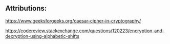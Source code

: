 


## Attributions:

https://www.geeksforgeeks.org/caesar-cipher-in-cryptography/

https://codereview.stackexchange.com/questions/120223/encryption-and-decryption-using-alphabetic-shifts